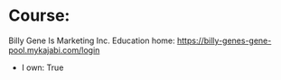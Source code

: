# Course:
Billy Gene Is Marketing Inc. Education
home: https://billy-genes-gene-pool.mykajabi.com/login
- I own: True

